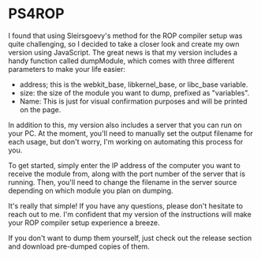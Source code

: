 # PS4ROP

I found that using Sleirsgoevy's method for the ROP compiler setup was quite challenging, so I decided to take a closer look and create my own version using JavaScript. The great news is that my version includes a handy function called dumpModule, which comes with three different parameters to make your life easier:

 - address; this is the webkit_base, libkernel_base, or libc_base variable.
- size: the size of the module you want to dump, prefixed as "variables".
- Name: This is just for visual confirmation purposes and will be printed on the page.

In addition to this, my version also includes a server that you can run on your PC. At the moment, you'll need to manually set the output filename for each usage, but don't worry, I'm working on automating this process for you.

To get started, simply enter the IP address of the computer you want to receive the module from, along with the port number of the server that is running. Then, you'll need to change the filename in the server source depending on which module you plan on dumping.

It's really that simple! If you have any questions, please don't hesitate to reach out to me. I'm confident that my version of the instructions will make your ROP compiler setup experience a breeze.

If you don't want to dump them yourself, just check out the release section and download pre-dumped copies of them.
